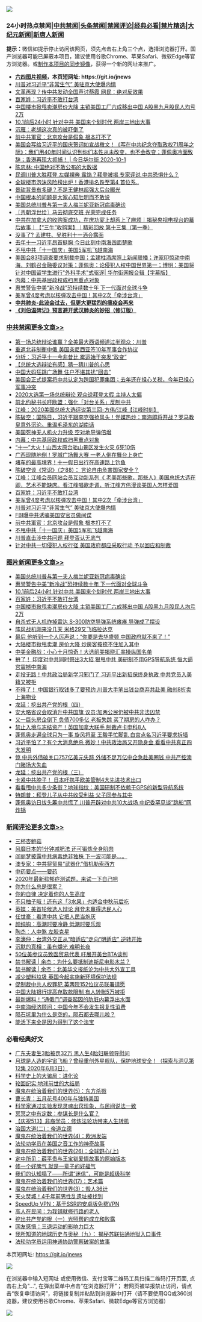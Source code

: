 ![](https://raw.githubusercontent.com/fqnews/bnews/master/64photo/fqnews-qr.jpg)

<div id="tt">
<h3>24小时热点禁闻|<a href="#%E4%B8%AD%E5%85%B1%E7%A6%81%E9%97%BB%E6%9B%B4%E5%A4%9A%E6%96%87%E7%AB%A0">中共禁闻</a>|<a href="#%E5%9B%BE%E7%89%87%E6%96%B0%E9%97%BB%E6%9B%B4%E5%A4%9A%E6%96%87%E7%AB%A0">头条禁闻</a>|<a href="#%E6%96%B0%E9%97%BB%E8%AF%84%E8%AE%BA%E6%9B%B4%E5%A4%9A%E6%96%87%E7%AB%A0">禁闻评论|<a href="#%E5%BF%85%E7%9C%8B%E7%BB%8F%E5%85%B8%E5%A5%BD%E6%96%87">经典必看|<a href="/video.md#%E7%A6%81%E7%89%87%E7%B2%BE%E9%80%89">禁片精选</a>|<a href="https://github.com/fqnews/djy/blob/master/gb/nf1351518.md#1">大纪元新闻</a>|<a href="https://github.com/fqnews/ntdtv/blob/master/gb/prog204.md#1">新唐人新闻</a></h3>
<div><b>提示：</b>微信如提示停止访问该网页，须先点击右上角三个点，选择浏览器打开。国产浏览器可能已屏蔽本项目，建议使用谷歌Chrome、苹果Safari、微软Edge等官方浏览器。或<a href="https://github.com/fqnews/bnews/blob/master/%E5%88%B6%E4%BD%9Cgit%E7%A6%81%E9%97%BB%E9%95%9C%E5%83%8F.md">制作本项目的同步镜像</a>，获得一个新的网址来推广。</div>
<ul>
<li><b><a href="http://d1.bdrive.tk/64.mp4" target="_blank">六四图片视频</a>，本页短网址: https://git.io/jnews</b></li>
<li><a href="/cbnews/20201001/1406406.md">川普对习近平“非常生气” 美驻京大使爆内情</a></li>
<li><a href="/comments/20201001/1406401.md">文革再现？传中共发动全国声讨蔡霞 网民：绝对反效果</a></li>
<li><a href="/comments/20201001/1406207.md">百家姓：习近平不敢打台湾</a></li>
<li><a href="/topimagenews/20201001/1406461.md">中国楼市掀甩卖潮房价大降 主销美国工厂六成移出中国 A股黑九月股民人均亏2万</a></li>
<li><a href="/topimagenews/20201001/1406564.md">10.1前后24小时 针对中共 美国来个划时代 两岸三地出大事</a></li>
<li><a href="/baitai/20201002/1406631.md">沉雁：老胡这次真的被吓倒了</a></li>
<li><a href="/cbnews/20201001/1406398.md">前中共軍官：北京攻台是假象 根本打不了</a></li>
<li><a href="/bannedvideo/20201002/1406571.md">美国会写给习近平的国庆贺词如宣战檄文！《写在中共纪念夺取政权71周年之际》：我们用40年时间认识到你们本性从未改变，也不会改变；蓬佩奥冷面致辞；香港再现大抓捕！ | 今日华尔街 2020-10-1</a></li>
<li><a href="/baitai/20201002/1406694.md">陈忠林: 中国绝对不敢公布的大数据</a></li>
<li><a href="/cnnews/20201001/1406473.md">民调川普大胜拜登 左媒裸奔 露馅？拜登被揭 专家评说 中共恐惧什么？</a></li>
<li><a href="/cnnews/20201002/1406622.md">全球楼市泡沫风险榜出炉！香港排名跌至第4 首位系..</a></li>
<li><a href="/yule/20201002/1406730.md">景甜背景有多硬？不是王健林超强大后台曝光</a></li>
<li><a href="/baitai/20201002/1406632.md">中国根本的问题是大家心知肚明而不敢说</a></li>
<li><a href="/topimagenews/20201002/1406869.md">美国总统川普与第一夫人梅兰妮亚新冠病毒确诊</a></li>
<li><a href="/ssgc/20201002/1406630.md">〖兲朝浮世绘〗马云彻底交班 光荣完成任务</a></li>
<li><a href="/bannedvideo/20201002/1406702.md">中共在加拿大的收购案成功，在庆功宴上却惹上了麻烦｜揭秘央视电视台的幕后故事｜【“三牛”收购案】｜精彩回放 第十三集（第一季）</a></li>
<li><a href="/baitai/20201001/1406505.md">没事了? 孟建柱、吴胜利十一酒会露面</a></li>
<li><a href="/headline/20201002/1406709.md">去年十一习近平昂首挺胸 今日此刻中南海四面楚歌</a></li>
<li><a href="/cbnews/20201001/1406397.md">不甩中共「十一国庆」美国5军机飞越南海</a></li>
<li><a href="/bannedvideo/20201001/1406455.md">美国会83项调查要求制裁中国；孟建柱酒席照上新闻联播；许家印惊动中南海，刘鹤召金融委议对策；蓬佩奥：论侵犯人权中国世界第一；博明：美国将针对中国留学生进行"外科手术"式驱逐| 华尔街网报合辑【字幕版】</a></li>
<li><a href="/cbnews/20201002/1406638.md">内幕：中共基层政权成扫黑重点对象</a></li>
<li><a href="/topimagenews/20201001/1406565.md">惠誉警告中美“新冷战”恐持续数十年 下一代面对全球斗争</a></li>
<li><a href="/cbnews/20201001/1406432.md">美军曾4度考虑以核弹攻击中国！其中2次「牵涉台湾」</a></li>
<li><b><a href="/comments/20200211/1275071.md" target="_blank">中共肺炎-此波会过去，但更大更猛烈的瘟疫会再来</a></b></li>
<li><b><a href="/comments/20200207/1272816.md" target="_blank">《刘伯温碑记》预言避开武汉肺炎的妙招（修订版）</a></b></li>
</ul>
</div>

<div class="catlist">
<h3><a href="/cbnews/" target="_blank">中共禁闻</a><span><a href="/cbnews/" target="_blank" rel="nofollow">更多文章>></a></span></h3>
<ul>
<li><a href="/cbnews/20201002/1406905.md" target="_blank">第一场总统辩论谁赢？全美最大西语频道过半观众：川普</a></li>
<li><a href="/cbnews/20201002/1406893.md" target="_blank">重返北非制衡中俄 美国突尼西亚签10年军事合作协议</a></li>
<li><a href="/cbnews/20201002/1406876.md" target="_blank">分析：习近平十一今非昔比 霉运始于突发“政变”</a></li>
<li><a href="/cbnews/20201002/1406811.md" target="_blank">【总统大选辩论有感】猜一猜川普的心思</a></li>
<li><a href="/cbnews/20201002/1406870.md" target="_blank">中国大妈狂跳广场舞 住户不堪其扰“回击”</a></li>
<li><a href="/cbnews/20201002/1406797.md" target="_blank">美国会正式提案将中共认定为跨国犯罪集团；去年还在担心关税，今年已担心军事冲突</a></li>
<li><a href="/cbnews/20201002/1406814.md" target="_blank">2020大选第一场总统辩论 观众说拜登太假 主持人太偏</a></li>
<li><a href="/cbnews/20201002/1406857.md" target="_blank">前北约秘书长吁欧盟：强化「对台关系」反制中共</a></li>
<li><a href="/cbnews/20201002/1406855.md" target="_blank">江峰：2020美国总统大选评说第三回-方伟/江峰【江峰时刻】</a></li>
<li><a href="/cbnews/20201002/1406679.md" target="_blank">陈破空：国殇日，习近平跟李克强抢风头！党媒热炒：南海即将开战？罗马教皇意外沉沦。重温毛泽东的湖南话</a></li>
<li><a href="/cbnews/20201002/1406649.md" target="_blank">美国死神无人机火力升级 空对地导弹倍增</a></li>
<li><a href="/cbnews/20201002/1406638.md" target="_blank">内幕：中共基层政权成扫黑重点对象</a></li>
<li><a href="/cbnews/20201002/1406637.md" target="_blank">“十一”大火！山西太原台骀山景区发生火灾 6死10伤</a></li>
<li><a href="/cbnews/20201002/1406636.md" target="_blank">广西现随地倒！罗城广场舞大赛 一老人倒在舞台上身亡</a></li>
<li><a href="/cbnews/20201002/1406635.md" target="_blank">堵车的最高境界！十一假日出行在高速路上钓鱼</a></li>
<li><a href="/cbnews/20201002/1406606.md" target="_blank">陈破空谈《常识》（之88）： 言论自由危害国家安全？</a></li>
<li><a href="/cbnews/20201002/1406595.md" target="_blank">江峰：江峰会员网站会员互动新系列《 老美那些歌，那些人》美国总统大选在即，艺术不能缺席。看江峰唱歌走调，听江峰方伟漫谈美国人怎样爱国</a></li>
<li><a href="/comments/20201001/1406207.md" target="_blank">百家姓：习近平不敢打台湾</a></li>
<li><a href="/cbnews/20201001/1406432.md" target="_blank">美军曾4度考虑以核弹攻击中国！其中2次「牵涉台湾」</a></li>
<li><a href="/cbnews/20201001/1406406.md" target="_blank">川普对习近平“非常生气” 美驻京大使爆内情</a></li>
<li><a href="/cbnews/20201001/1406405.md" target="_blank">FBI曝中共诱骗美国安官员做间谍</a></li>
<li><a href="/cbnews/20201001/1406398.md" target="_blank">前中共軍官：北京攻台是假象 根本打不了</a></li>
<li><a href="/cbnews/20201001/1406397.md" target="_blank">不甩中共「十一国庆」美国5军机飞越南海</a></li>
<li><a href="/cbnews/20201001/1406385.md" target="_blank">川普直击涉中共问题 拜登否认无底气</a></li>
<li><a href="/cbnews/20201001/1406393.md" target="_blank">针对中共一切侵犯人权行径 美国政府都应采取行动 予以回应和制裁</a></li>

</ul>
</div>
<div class="catlist">
<h3><a href="/topimagenews/" target="_blank">图片新闻</a><span><a href="/topimagenews/" target="_blank" rel="nofollow">更多文章>></a></span></h3>
<ul>
<li><a href="/topimagenews/20201002/1406869.md" target="_blank">美国总统川普与第一夫人梅兰妮亚新冠病毒确诊</a></li>
<li><a href="/topimagenews/20201001/1406565.md" target="_blank">惠誉警告中美“新冷战”恐持续数十年 下一代面对全球斗争</a></li>
<li><a href="/topimagenews/20201001/1406564.md" target="_blank">10.1前后24小时 针对中共 美国来个划时代 两岸三地出大事</a></li>
<li><a href="/comments/20201001/1406207.md" target="_blank">百家姓：习近平不敢打台湾</a></li>
<li><a href="/topimagenews/20201001/1406461.md" target="_blank">中国楼市掀甩卖潮房价大降 主销美国工厂六成移出中国 A股黑九月股民人均亏2万</a></li>
<li><a href="/topimagenews/20201001/1406292.md" target="_blank">自杀式无人机炸掉雷达 S-300防空导弹系统瘫痪 导弹成了摆设</a></li>
<li><a href="/topimagenews/20201001/1406206.md" target="_blank">阵风战机刚来没几天 米格29又飞临拉达克</a></li>
<li><a href="/topimagenews/20201001/1406146.md" target="_blank">最后 他听到一个人厉声说：“你要是去华盛顿 中国政府就不来了！”</a></li>
<li><a href="/topimagenews/20201001/1406033.md" target="_blank">大陆楼市掀甩卖潮 房价大降 炒房客按捺不住加入其中</a></li>
<li><a href="/topimagenews/20201001/1406004.md" target="_blank">中美金融战：小心十月惊奇！大选前美揭晓汇率操纵国名单</a></li>
<li><a href="/topimagenews/20200930/1405966.md" target="_blank">拚了！ 印度对中共同时祭出3大招 狠甩中共 美研制不用GPS导航系统 恒大逼宫震撼中南海</a></li>
<li><a href="/topimagenews/20200930/1405907.md" target="_blank">走投无路！中共政治局新学习邪门了 习近平出新招保终身执政 中共党员入美籍又被拒</a></li>
<li><a href="/topimagenews/20200930/1405855.md" target="_blank">不得了！ 中国银行取钱多了要预约 川普大手笔出钱台商弃共赴美 融创8折卖上海物业</a></li>
<li><a href="/comments/20200930/1405812.md" target="_blank">龙延：挖出共产党的根（四）</a></li>
<li><a href="/topimagenews/20200930/1405725.md" target="_blank">安大略省议会取消升中共国旗 议员∶加两公民仍被中共非法囚禁</a></li>
<li><a href="/topimagenews/20200930/1405724.md" target="_blank">又一巨头房企倒下 负债700多亿 老板失踪 买了期房的人咋办？</a></li>
<li><a href="/topimagenews/20200930/1405637.md" target="_blank">禁止入境与冻结资产！英国加拿大联手 制裁卢卡申科8人</a></li>
<li><a href="/topimagenews/20200929/1405347.md" target="_blank">蓬佩奥走遍全球只为一事 旋风将至 王毅手忙脚乱 白宫点名习近平要求拆墙</a></li>
<li><a href="/topimagenews/20200929/1405312.md" target="_blank">习近平怕了？有个大消息绝杀 微妙！中共政治局又开隐身会 看看中共真正四大发明</a></li>
<li><a href="/topimagenews/20200929/1405304.md" target="_blank">惊 中共外债破关口757亿美元失踪 外储不足万亿中企急赴美圈钱 中共严控澳门赌场大失血</a></li>
<li><a href="/comments/20200929/1405201.md" target="_blank">龙延：挖出共产党的根（三）</a></li>
<li><a href="/topimagenews/20200929/1405005.md" target="_blank">卡紧中共脖子！ 日本吁携手欧美管制4大先进技术出口</a></li>
<li><a href="/topimagenews/20200929/1404980.md" target="_blank">看看甩中共多少条街？地球指纹：美国研制不依赖于GPS的新型导航系统</a></li>
<li><a href="/topimagenews/20200929/1404885.md" target="_blank">特朗普：拜登儿子从中共收受利益 父子同参与其中</a></li>
<li><a href="/topimagenews/20200928/1404740.md" target="_blank">蓬佩奥访日拔头筹中共慌了 川普开辟对中共10大战场 中纪委罕见谈“跳船”网炸锅</a></li>

</ul>
</div>
<div class="catlist">
<h3><a href="/comments/" target="_blank">新闻评论</a><span><a href="/comments/" target="_blank" rel="nofollow">更多文章>></a></span></h3>
<ul>
<li><a href="/comments/20201002/1406912.md" target="_blank">三杯杏鲍菇</a></li>
<li><a href="/comments/20201002/1406877.md" target="_blank">风靡日本的1分钟减肥法 还可锻炼全身肌肉</a></li>
<li><a href="/comments/20201002/1406866.md" target="_blank">阎丽梦披露中共病毒绝非独株 下一波可能是。。。</a></li>
<li><a href="/comments/20201002/1406864.md" target="_blank">澳专家：中共将贸易“武器化”借机勒索西方</a></li>
<li><a href="/comments/20201002/1406853.md" target="_blank">中药要点——要药</a></li>
<li><a href="/comments/20201002/1406852.md" target="_blank">2020年最新抑郁症测试题，来试一下自己吧</a></li>
<li><a href="/comments/20201002/1406851.md" target="_blank">你为什么总是很累？</a></li>
<li><a href="/comments/20201002/1406850.md" target="_blank">你的自律 决定着你的人生高度</a></li>
<li><a href="/comments/20201002/1406849.md" target="_blank">不只柚子哦！还有这「3水果」也适合中秋前后吃</a></li>
<li><a href="/comments/20201002/1406840.md" target="_blank">英媒：美首轮候选人辩论 拜登未赢得选民人心</a></li>
<li><a href="/comments/20201002/1406804.md" target="_blank">任世豪：看清中共 它把人民当炮灰</a></li>
<li><a href="/comments/20201002/1406803.md" target="_blank">颜纯钩：高潮时要冷静 低潮时要乐观</a></li>
<li><a href="/comments/20201002/1406792.md" target="_blank">陶杰：人中煞 左胶克星</a></li>
<li><a href="/comments/20201002/1406791.md" target="_blank">李濠仲：台湾外交正从“暗适应”走向“明适应” 逆转开始</a></li>
<li><a href="/comments/20201002/1406790.md" target="_blank">沉默的真相：虽有爝光 难明长夜</a></li>
<li><a href="/comments/20201002/1406749.md" target="_blank">50位美参议员致函贸易代表 吁展开美台BTA谈判</a></li>
<li><a href="/comments/20201002/1406732.md" target="_blank">禁书解读 | 余杰：为什么要抵制迪斯尼电影木兰？</a></li>
<li><a href="/comments/20201002/1406731.md" target="_blank">禁书解读 | 余杰：北美华文报纸沦为中共大外宣工具</a></li>
<li><a href="/comments/20201002/1406706.md" target="_blank">减少塑料垃圾 英国今起实施新环境保护法规</a></li>
<li><a href="/comments/20201002/1406705.md" target="_blank">促制裁中共人权罪犯 英两院152位议员联署请愿</a></li>
<li><a href="/comments/20201002/1406701.md" target="_blank">中国大陆银行提高存取款限制 有人转账5万被拒</a></li>
<li><a href="/comments/20201002/1406693.md" target="_blank">最新爆料！“通俄门”调查起因的肮脏内幕浮出水面</a></li>
<li><a href="/comments/20201002/1406692.md" target="_blank">中南海经济顾问：中国今年不会发生报复性消费</a></li>
<li><a href="/comments/20201002/1406691.md" target="_blank">陨石坑里为什么是空的，陨石都去哪儿啦？</a></li>
<li><a href="/comments/20201002/1406678.md" target="_blank">能活下来全是因为得到了这个法宝</a></li>

</ul>
</div>

<div class="catlist">
<h3>必看经典好文</h3>
<ul>
<li><a href="/cbnews/20200611/1343037.md" target="_blank">广东夫妻生3胎被罚32万 黑人生4胎妇联领导慰问</a></li>
<li><a href="/comments/20200712/1359456.md" target="_blank">月球是人造的宇宙飞船？曾经重创外星舰队，保护地球安全！（探索与洞见第12集 2020年6月3日）</a></li>
<li><a href="/comments/20200605/783246.md" target="_blank">科学史上的大骗局：进化论</a></li>
<li><a href="/comments/20200920/582873.md" target="_blank">轮回纪实:地球前世的大结局</a></li>
<li><a href="/topimagenews/20180524/946967.md" target="_blank">魔鬼在统治着我们的世界(5)：东方杀戮</a></li>
<li><a href="/comments/20200713/1359796.md" target="_blank">曹长青：五月花号400年与独特美国</a></li>
<li><a href="/comments/20200921/1400587.md" target="_blank">科学家通过实验发现灵魂出窍现象，与民间说法一致</a></li>
<li><a href="/tculture/20200812/1378929.md" target="_blank">冥冥之中有定数：参谋长是什么官？</a></li>
<li><a href="/cbnews/20200518/1330564.md" target="_blank">【庆祝513】非裔学员：修炼法轮功带来人生转机</a></li>
<li><a href="/cbnews/20180308/911611.md" target="_blank">治国大道(二)：帝道立德</a></li>
<li><a href="/topimagenews/20180522/946266.md" target="_blank">魔鬼在统治着我们的世界(4)：欧洲发端</a></li>
<li><a href="/comments/20200511/1326751.md" target="_blank">法轮功学员在美国之音工作的神奇故事</a></li>
<li><a href="/comments/20181210/1044798.md" target="_blank">魔鬼在统治着我们的世界(26)：全球野心(上)</a></li>
<li><a href="/comments/20200616/1345658.md" target="_blank">定中所见：薛平贵与王宝钏爱情故事的原始版本</a></li>
<li><a href="/funmedia/20200713/1359909.md" target="_blank">修一个好脾气 就是一辈子的好福气</a></li>
<li><a href="/sohnews/20161029/607205.md" target="_blank">我们的认知塌了——所谓“迷信”，可能是超级科学</a></li>
<li><a href="/topimagenews/20180620/960677.md" target="_blank">魔鬼在统治着我们的世界(17)：艺术篇</a></li>
<li><a href="/topimagenews/20180521/945342.md" target="_blank">魔鬼在统治着我们的世界(3)：毁人36计</a></li>
<li><a href="/ccpdope/20181219/1049286.md" target="_blank">天火焚城！4千年前男性乱遗址被找到</a></li>
<li><a href="/cbnews/20191226/1241739.md" target="_blank">SpeedUp VPN：基于SSR的安卓版免费VPN</a></li>
<li><a href="/tculture/20121023/72121.md" target="_blank">高人在民间：为我铺就修行路的老人</a></li>
<li><a href="/comments/20200629/1352460.md" target="_blank">挖出共产党的根（一）光照帮的成立和败露</a></li>
<li><a href="/cbnews/20200126/1265515.md" target="_blank">网友感悟：三退运动的影响力巨大</a></li>
<li><a href="/topimagenews/20180325/919134.md" target="_blank">我所知道的地球历史与奥秘（九）： 揭秘苏联钻通地狱入口事件</a></li>
<li><a href="/cbnews/20170626/780479.md" target="_blank">法轮功学员运用神通协助警察破案的故事</a></li>

</ul>
</div>

本页短网址: https://git.io/jnews

![](https://raw.githubusercontent.com/fqnews/bnews/master/64photo/fqnews-qr.jpg)

在浏览器中输入短网址 或使用微信、支付宝等二维码工具扫描二维码打开页面, 点击右上角"...", 在弹出菜单中点击“在浏览器打开”； 若网页被举报禁止访问，请点击“恢复申请访问”，将链接复制并粘贴到浏览器中打开（请不要使用QQ或360浏览器，建议使用谷歌Chrome、苹果Safari、微软Edge等官方浏览器）

![](https://raw.githubusercontent.com/fqnews/bnews/master/64photo/wx.jpg)